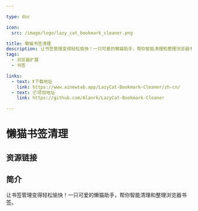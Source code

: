 ```yaml
---

type: doc

icon:
  src: /image/logo/lazy_cat_bookmark_cleaner.png

title: 懒猫书签清理
description: 让书签管理变得轻松愉快！一只可爱的懒猫助手，帮你智能清理和整理浏览器书签。
tags:
  - 浏览器扩展
  - 书签

links:
  - text: ⏬下载地址
    link: https://www.ainewtab.app/LazyCat-Bookmark-Cleaner/zh-cn/
  - text: 📦项目地址
    link: https://github.com/Alanrk/LazyCat-Bookmark-Cleaner

---
```


<ShowLogo />

# 懒猫书签清理

<ShowTags />

<ShowBreadcrumb />

## 资源链接

<ShowLinks />

## 简介

让书签管理变得轻松愉快！一只可爱的懒猫助手，帮你智能清理和整理浏览器书签。

